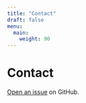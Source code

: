 ```yaml
---
title: "Contact"
draft: false
menu:
  main:
    weight: 90
---
```


# Contact

[Open an issue](https://github.com/kamatro1/hugo-mock-landing-page-autodeployed/issues/new) on GitHub.

